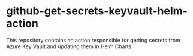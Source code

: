 # github-get-secrets-keyvault-helm-action

This repository contains an action responsible for getting secrets from Azure Key Vault and updating them in Helm Charts.
